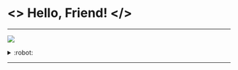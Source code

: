# <> Hello, Friend! </>
---
![](https://komarev.com/ghpvc/?username=Mohamed3nan&style=flat&label=Profile+views)
<details>
<summary>:robot:</summary>
:ghost:
</details>

---